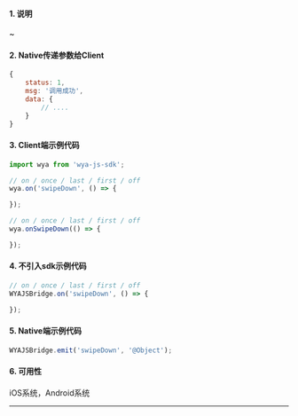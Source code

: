 #### 1. 说明

~

#### 2. Native传递参数给Client

```javascript
{
	status: 1,
	msg: '调用成功',
	data: {
		// ....
	}
}
```

#### 3. Client端示例代码

```javascript
import wya from 'wya-js-sdk';

// on / once / last / first / off
wya.on('swipeDown', () => {

});

// on / once / last / first / off
wya.onSwipeDown(() => {

});
```

#### 4. 不引入sdk示例代码

```javascript
// on / once / last / first / off
WYAJSBridge.on('swipeDown', () => {

});
```

#### 5. Native端示例代码

```javascript
WYAJSBridge.emit('swipeDown', '@Object');
```

#### 6. 可用性

iOS系统，Android系统

---------

